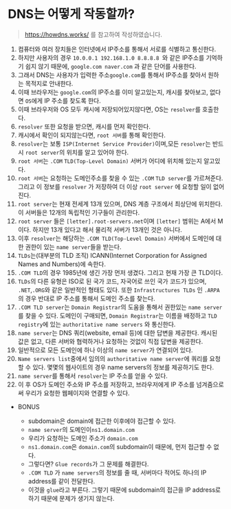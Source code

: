 # DNS는 어떻게 작동할까?

> https://howdns.works/ 를 참고하여 작성하였습니다.

1. 컴퓨터와 여러 장치들은 인터넷에서 IP주소를 통해서  서로를 식별하고 통신한다. 
2. 하지만 사용자의 경우 `10.0.0.1 192.168.1.0 8.8.8.8 `와 같은 IP주소를 기억하기 쉽지 않기 때문에,  `google.com naver.com` 과 같은 단어를 사용한다.
3. 그래서 DNS는 사용자가 입력한 주소`google.com`를 통해서 IP주소를 찾아서 원하는 목적지로 안내한다.
4. 이때 브라우저는 `google.com`의 IP주소를 이미 알고있는지, 캐시를 찾아보고, 없다면 `OS`에게 IP 주소를 찾도록 한다.
5. 이때 브라우저와 OS 모두 캐시에 저장되어있지않다면, OS는 `resolver`를 호출한다.
6. `resolver` 또한 요청을 받으면, 캐시를 먼저 확인한다. 
7. 캐시에서 확인이 되지않는다면, `root 서버`를 통해 확인한다.
8. `resolver`는 보통 `ISP(Internet Service Provider)`이며,모든 `resolver`는 반드시 `root server`의 위치를 알고 있어야 한다.
9. `root 서버`는 `.COM` `TLD(Top-Level Domain)` 서버가 어디에 위치해 있는지 알고있다.
10. `root 서버`는 요청하는 도메인주소를 찾을 수 있는 `.COM` `TLD server`를 가르쳐준다. 그리고 이 정보를 `resolver` 가 저장하여 더 이상 `root server` 에 요청할 일이 없어진다.
11. `root server`는 현재 전세계 13개 있으며, DNS 계층 구조에서 최상단에 위치한다. 이 서버들은 12개의 독립적인 기구들이 관리한다.
12. `root server` 들은 `[letter].root-servers.net`이며 `[letter]` 범위는 A에서 M이다. 하지만 13개 있다고 해서 물리적 서버가 13개인 것은 아니다.
13. 이후 `resolver`는 해당하는 `.COM TLD(Top-Level Domain)` 서버에서 도메인에 대한  권한이 있는 `name server`들을 받는다.
14. `TLDs`는(대부분의 TLD 조직) ICANN(Internet Corporation for Assigned Names and Numbers)에 속한다.
15. `.COM TLD`의 경우 1985년에 생긴 가장 먼저 생겼다. 그리고 현재 가장 큰 TLD이다. 
16. `TLDs`의 다른 유형은 ISO로 된 국가 코드, 자국어로 쓰인 국가 코드가 있으며, `.NET`,`.ORG`와 같은 일반적인 형태도 있다. 또한 `Infrastructures TLDs` 인 `.ARPA`의 경우 반대로 IP 주소를 통해서 도메인 주소를 찾는다.
17. `.COM TLD server`는 `Domain Registrar`의 도움을 통해서 권한있는 `name server`를 찾을 수 있다. 도메인이 구매되면, `Domain Registrar`는 이름을 배정하고 `TLD registry`에 있는 `authoritative name servers` 와 통신한다. 
18. `name server`는 DNS 쿼리(website, email 등)에 대한 답변을 제공한다. 캐시된 값은 없고, 다른 서버와 협력하거나 요청하는 것없이 직접 답변을 제공한다.
19. 일반적으로 모든 도메인에 하나 이상의 `name server`가 연결되어 있다.
20. `Name servers list`중에서 임의의 `authoritative name server`에 쿼리를 요청할 수 있다. 몇몇의 웹사이트의 경우 name servers의 정보를 제공하기도 한다.
21. `name server`를 통해서 `resolver`는 IP 주소를 얻을 수 있다.
22. 이 후 OS가 도메인 주소와 IP 주소를 저장하고, 브라우저에게 IP 주소를 넘겨줌으로써 우리가 요청한 웹페이지와 연결할 수 있다.

* BONUS

  * subdomain은 domain에 접근한 이후에야 접근할 수 있다.
  * `name server`의 도메인이`ns1.domain.com`
  * 우리가 요청하는 도메인 주소가 `domain.com`
  *  `ns1.domain.com`은  `domain.com`의 subdomain이 때문에, 먼저 접근할 수 없다.
  * 그렇다면? `Glue records`가 그 문제를 해결한다.
  *  `.COM TLD` 가 `name servers`의 정보를 줄 때, 서버마다 적어도 하나의 IP address를 같이 전달한다.
  * 이것을 `glue`라고 부른다.  그렇기 때문에 subdomain의 접근을 IP address로 하기 때문에 문제가 생기지 않는다.

  

